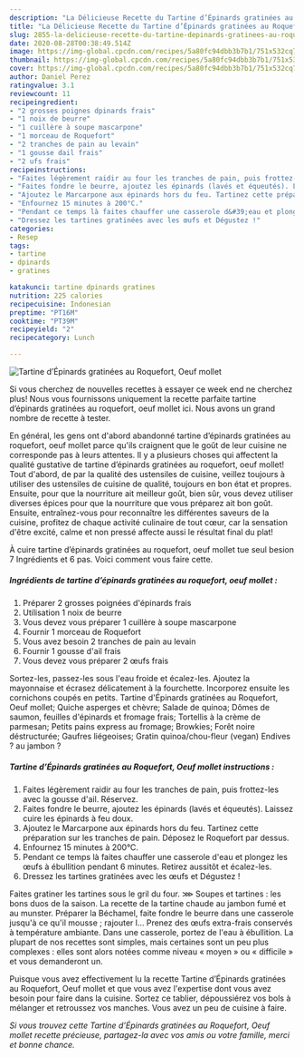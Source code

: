 ```yaml
---
description: "La Délicieuse Recette du Tartine d’Épinards gratinées au Roquefort, Oeuf mollet"
title: "La Délicieuse Recette du Tartine d’Épinards gratinées au Roquefort, Oeuf mollet"
slug: 2855-la-delicieuse-recette-du-tartine-depinards-gratinees-au-roquefort-oeuf-mollet
date: 2020-08-28T00:38:49.514Z
image: https://img-global.cpcdn.com/recipes/5a80fc94dbb3b7b1/751x532cq70/tartine-depinards-gratinees-au-roquefort-oeuf-mollet-photo-principale-de-la-recette.jpg
thumbnail: https://img-global.cpcdn.com/recipes/5a80fc94dbb3b7b1/751x532cq70/tartine-depinards-gratinees-au-roquefort-oeuf-mollet-photo-principale-de-la-recette.jpg
cover: https://img-global.cpcdn.com/recipes/5a80fc94dbb3b7b1/751x532cq70/tartine-depinards-gratinees-au-roquefort-oeuf-mollet-photo-principale-de-la-recette.jpg
author: Daniel Perez
ratingvalue: 3.1
reviewcount: 11
recipeingredient:
- "2 grosses poignes dpinards frais"
- "1 noix de beurre"
- "1 cuillère à soupe mascarpone"
- "1 morceau de Roquefort"
- "2 tranches de pain au levain"
- "1 gousse dail frais"
- "2 ufs frais"
recipeinstructions:
- "Faites légèrement raidir au four les tranches de pain, puis frottez-les avec la gousse d&#39;ail. Réservez."
- "Faites fondre le beurre, ajoutez les épinards (lavés et équeutés). Laissez cuire les épinards à feu doux."
- "Ajoutez le Marcarpone aux épinards hors du feu. Tartinez cette préparation sur les tranches de pain. Déposez le Roquefort par dessus."
- "Enfournez 15 minutes à 200°C."
- "Pendant ce temps là faites chauffer une casserole d&#39;eau et plongez les œufs à ébullition pendant 6 minutes. Retirez aussitôt et écalez-les."
- "Dressez les tartines gratinées avec les œufs et Dégustez !"
categories:
- Resep
tags:
- tartine
- dpinards
- gratines

katakunci: tartine dpinards gratines 
nutrition: 225 calories
recipecuisine: Indonesian
preptime: "PT16M"
cooktime: "PT39M"
recipeyield: "2"
recipecategory: Lunch

---
```



![Tartine d’Épinards gratinées au Roquefort, Oeuf mollet](https://img-global.cpcdn.com/recipes/5a80fc94dbb3b7b1/751x532cq70/tartine-depinards-gratinees-au-roquefort-oeuf-mollet-photo-principale-de-la-recette.jpg)

Si vous cherchez de nouvelles recettes à essayer ce week end ne cherchez plus! Nous vous fournissons uniquement la recette parfaite tartine d’épinards gratinées au roquefort, oeuf mollet ici. Nous avons un grand nombre de recette à tester.

En général, les gens ont d'abord abandonné tartine d’épinards gratinées au roquefort, oeuf mollet parce qu'ils craignent que le goût de leur cuisine ne corresponde pas à leurs attentes. Il y a plusieurs choses qui affectent la qualité gustative de tartine d’épinards gratinées au roquefort, oeuf mollet! Tout d'abord, de par la qualité des ustensiles de cuisine, veillez toujours à utiliser des ustensiles de cuisine de qualité, toujours en bon état et propres. Ensuite, pour que la nourriture ait meilleur goût, bien sûr, vous devez utiliser diverses épices pour que la nourriture que vous préparez ait bon goût. Ensuite, entraînez-vous pour reconnaître les différentes saveurs de la cuisine, profitez de chaque activité culinaire de tout cœur, car la sensation d'être excité, calme et non pressé affecte aussi le résultat final du plat!

<!--inarticleads1-->

À cuire tartine d’épinards gratinées au roquefort, oeuf mollet tue seul besion 7 Ingrédients et 6 pas. Voici comment vous faire cette.

##### Ingrédients de tartine d’épinards gratinées au roquefort, oeuf mollet :

1. Préparer 2 grosses poignées d&#39;épinards frais
1. Utilisation 1 noix de beurre
1. Vous devez vous préparer 1 cuillère à soupe mascarpone
1. Fournir 1 morceau de Roquefort
1. Vous avez besoin 2 tranches de pain au levain
1. Fournir 1 gousse d&#39;ail frais
1. Vous devez vous préparer 2 œufs frais


Sortez-les, passez-les sous l&#39;eau froide et écalez-les. Ajoutez la mayonnaise et écrasez délicatement à la fourchette. Incorporez ensuite les cornichons coupés en petits. Tartine d&#39;Épinards gratinées au Roquefort, Oeuf mollet; Quiche asperges et chèvre; Salade de quinoa; Dômes de saumon, feuilles d&#39;épinards et fromage frais; Tortellis à la crème de parmesan; Petits pains express au fromage; Browkies; Forêt noire déstructurée; Gaufres liégeoises; Gratin quinoa/chou-fleur (vegan) Endives ? au jambon ? 

<!--inarticleads2-->

##### Tartine d’Épinards gratinées au Roquefort, Oeuf mollet instructions :

1. Faites légèrement raidir au four les tranches de pain, puis frottez-les avec la gousse d&#39;ail. Réservez.
1. Faites fondre le beurre, ajoutez les épinards (lavés et équeutés). Laissez cuire les épinards à feu doux.
1. Ajoutez le Marcarpone aux épinards hors du feu. Tartinez cette préparation sur les tranches de pain. Déposez le Roquefort par dessus.
1. Enfournez 15 minutes à 200°C.
1. Pendant ce temps là faites chauffer une casserole d&#39;eau et plongez les œufs à ébullition pendant 6 minutes. Retirez aussitôt et écalez-les.
1. Dressez les tartines gratinées avec les œufs et Dégustez !


Faites gratiner les tartines sous le gril du four. ⋙ Soupes et tartines : les bons duos de la saison. La recette de la tartine chaude au jambon fumé et au munster. Préparer la Béchamel, faite fondre le beurre dans une casserole jusqu&#39;à ce qu&#39;il mousse ; rajouter l… Prenez des œufs extra-frais conservés à température ambiante. Dans une casserole, portez de l&#39;eau à ébullition. La plupart de nos recettes sont simples, mais certaines sont un peu plus complexes : elles sont alors notées comme niveau « moyen » ou « difficile » et vous demanderont un. 

<!--inarticleads1-->

<p>
Puisque vous avez effectivement lu la recette Tartine d’Épinards gratinées au Roquefort, Oeuf mollet et que vous avez l'expertise dont vous avez besoin pour faire dans la cuisine. Sortez ce tablier, dépoussiérez vos bols à mélanger et retroussez vos manches. Vous avez un peu de cuisine à faire.
</p>

<p>
<i>Si vous trouvez cette Tartine d’Épinards gratinées au Roquefort, Oeuf mollet recette précieuse, partagez-la avec vos amis ou votre famille, merci et bonne chance.</i>
</p>
